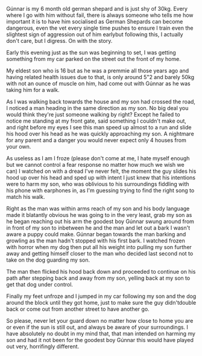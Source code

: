 Gúnnar is my 6 month old german shepard and is just shy of 30kg. Every where I go with him without fail, there is always someone who tells me how important it is to have him socialised as German Shepards can become dangerous, even the vet every single time pushes to ensure I train even the slightest sign of aggression out of him earlybut following this, I actually don't care, but I digress. On with the story.

Early this evening just as the sun was beginning to set, I was getting something from my car parked on the street out the front of my home. 

My eldest son who is 16 but as he was a premmie all those years ago and having related health issues due to that, is only around 5"2 and barely 50kg with not an ounce of muscle on him, had come out with Gúnnar as he was taking him for a walk. 

As I was walking back towards the house and my son had crossed the road, I noticed a man heading in the same direction as my son. No big deal you would think they're just someone walking by right? Except he failed to notice me standing at my front gate, said something I couldn't make out, and right before my eyes I see this man speed up almost to a run and slide his hood over his head as he was quickly approaching my son. A nightmare for any parent and a danger you would never expect only 4 houses from your own. 

As useless as I am I froze (please don't come at me, I hate myself enough but we cannot control a fear response no matter how much we wish we can) I watched on with a dread I've never felt, the moment the guy slides his hood up over his head and sped up with intent I just knew that his intentions were to harm my son, who was oblivious to his surroundings fiddling with his phone with earphones in, as I'm guessing trying to find the right song to match his walk. 

Right as the man was within arms reach of my son and his body language made it blatantly obvious he was going to in the very least, grab my son as he began reaching out his arm the goodest boy Gúnnar swung around from in front of my son to inbetween he and the man and let out a bark I wasn't aware a puppy could make. Gúnnar began towards the man barking and growling as the man hadn't stopped with his first bark. I watched frozen with horror when my dog then put all his weight into pulling my son further away and getting himself closer to the man who decided last second not to take on the dog guarding my son.

The man then flicked his hood back down and proceeded to continue on his path after stepping back and away from my son, yelling back at my son to get that dog under control.

Finally my feet unfroze and I jumped in my car following my son and the dog around the block until they got home, just to make sure the guy didn'tdouble back or come out from another street to have another go.

So please, never let your guard down no matter how close to home you are or even if the sun is still out, and always be aware of your surroundings. I have absolutely no doubt in my mind that, that man intended on harming my son and had it not been for the goodest boy Gúnnar this would have played out very, horrifingly different.